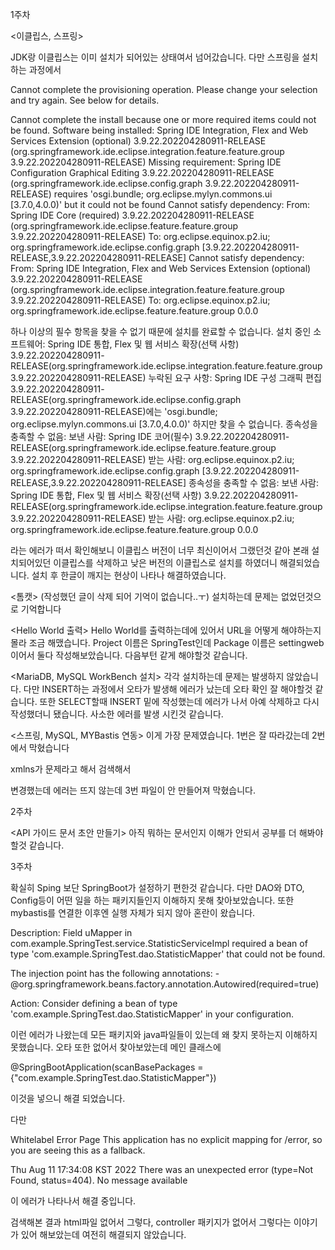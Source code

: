 1주차

<이클립스, 스프링>

JDK랑 이클립스는 이미 설치가 되어있는 상태여서 넘어갔습니다.
다만 스프링을 설치하는 과정에서

Cannot complete the provisioning operation.  Please change your selection and try again. See below for details.

Cannot complete the install because one or more required items could not be found.
  Software being installed: Spring IDE Integration, Flex and Web Services Extension (optional) 3.9.22.202204280911-RELEASE (org.springframework.ide.eclipse.integration.feature.feature.group 3.9.22.202204280911-RELEASE)
  Missing requirement: Spring IDE Configuration Graphical Editing 3.9.22.202204280911-RELEASE (org.springframework.ide.eclipse.config.graph 3.9.22.202204280911-RELEASE) requires 'osgi.bundle; org.eclipse.mylyn.commons.ui [3.7.0,4.0.0)' but it could not be found
  Cannot satisfy dependency:
    From: Spring IDE Core (required) 3.9.22.202204280911-RELEASE (org.springframework.ide.eclipse.feature.feature.group 3.9.22.202204280911-RELEASE)
    To: org.eclipse.equinox.p2.iu; org.springframework.ide.eclipse.config.graph [3.9.22.202204280911-RELEASE,3.9.22.202204280911-RELEASE]
  Cannot satisfy dependency:
    From: Spring IDE Integration, Flex and Web Services Extension (optional) 3.9.22.202204280911-RELEASE (org.springframework.ide.eclipse.integration.feature.feature.group 3.9.22.202204280911-RELEASE)
    To: org.eclipse.equinox.p2.iu; org.springframework.ide.eclipse.feature.feature.group 0.0.0
    
하나 이상의 필수 항목을 찾을 수 없기 때문에 설치를 완료할 수 없습니다.
  설치 중인 소프트웨어: Spring IDE 통합, Flex 및 웹 서비스 확장(선택 사항) 3.9.22.202204280911-RELEASE(org.springframework.ide.eclipse.integration.feature.feature.group 3.9.22.202204280911-RELEASE)
  누락된 요구 사항: Spring IDE 구성 그래픽 편집 3.9.22.202204280911-RELEASE(org.springframework.ide.eclipse.config.graph 3.9.22.202204280911-RELEASE)에는 'osgi.bundle; org.eclipse.mylyn.commons.ui [3.7.0,4.0.0)' 하지만 찾을 수 없습니다.
  종속성을 충족할 수 없음:
    보낸 사람: Spring IDE 코어(필수) 3.9.22.202204280911-RELEASE(org.springframework.ide.eclipse.feature.feature.group 3.9.22.202204280911-RELEASE)
    받는 사람: org.eclipse.equinox.p2.iu; org.springframework.ide.eclipse.config.graph [3.9.22.202204280911-RELEASE,3.9.22.202204280911-RELEASE]
  종속성을 충족할 수 없음:
    보낸 사람: Spring IDE 통합, Flex 및 웹 서비스 확장(선택 사항) 3.9.22.202204280911-RELEASE(org.springframework.ide.eclipse.integration.feature.feature.group 3.9.22.202204280911-RELEASE)
    받는 사람: org.eclipse.equinox.p2.iu; org.springframework.ide.eclipse.feature.feature.group 0.0.0

라는 에러가 떠서 확인해보니 이클립스 버전이 너무 최신이어서 그랬던것 같아 본래 설치되어있던 이클립스를 삭제하고 낮은 버전의 이클립스로 설치를 하였더니 해결되었습니다.
설치 후 한글이 깨지는 현상이 나타나 해결하였습니다.


<톰캣>
(작성했던 글이 삭제 되어 기억이 없습니다..ㅜ)
설치하는데 문제는 없었던것으로 기억합니다

<Hello World 출력>
Hello World를 출력하는데에 있어서 URL을 어떻게 해야하는지 몰라 조금 해맸습니다.
Project 이름은 SpringTest인데 Package 이름은 settingweb이어서 둘다 작성해보았습니다.
다음부턴 같게 해야할것 같습니다.

<MariaDB, MySQL WorkBench 설치>
각각 설치하는데 문제는 발생하지 않았습니다.
다만 INSERT하는 과정에서 오타가 발생해 에러가 났는데 오타 확인 잘 해야할것 같습니다.
또한 SELECT할때 INSERT 밑에 작성했는데 에러가 나서 아예 삭제하고 다시 작성했더니 됐습니다.
사소한 에러를 발생 시킨것 같습니다.

<스프링, MySQL, MYBastis 연동>
이게 가장 문제였습니다.
1번은 잘 따라갔는데 2번에서 막혔습니다

xmlns가 문제라고 해서 검색해서

변경했는데
에러는 뜨지 않는데 3번 파일이 안 만들어져 막혔습니다.




2주차

<API 가이드 문서 초안 만들기>
아직 뭐하는 문서인지 이해가 안되서 공부를 더 해봐야 할것 같습니다.




3주차

확실히 Sping 보단 SpringBoot가 설정하기 편한것 같습니다. 다만 DAO와 DTO, Config등이 어떤 일을 하는 패키지들인지 이해하지 못해 찾아보았습니다.
또한 mybastis를 연결한 이후엔 실행 자체가 되지 않아 혼란이 왔습니다.

Description:
Field uMapper in com.example.SpringTest.service.StatisticServiceImpl required a bean of type 'com.example.SpringTest.dao.StatisticMapper' that could not be found.

The injection point has the following annotations:
	- @org.springframework.beans.factory.annotation.Autowired(required=true)


Action:
Consider defining a bean of type 'com.example.SpringTest.dao.StatisticMapper' in your configuration.

이런 에러가 나왔는데 모든 패키지와 java파일들이 있는데 왜 찾지 못하는지 이해하지 못했습니다.
오타 또한 없어서 찾아보았는데
메인 클래스에

@SpringBootApplication(scanBasePackages = {"com.example.SpringTest.dao.StatisticMapper"})

이것을 넣으니 해결 되었습니다.

다만 

Whitelabel Error Page
This application has no explicit mapping for /error, so you are seeing this as a fallback.

Thu Aug 11 17:34:08 KST 2022
There was an unexpected error (type=Not Found, status=404).
No message available

이 에러가 나타나서 해결 중입니다.

검색해본 결과 html파일 없어서 그렇다, controller 패키지가 없어서 그렇다는 이야기가 있어 해보았는데 여전히 해결되지 않았습니다.


